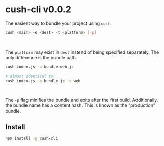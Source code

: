 # cush-cli v0.0.2

The easiest way to bundle your project using `cush`.

```sh
cush <main> -o <dest> -t <platform> [-p]
```

&nbsp;

The `platform` may exist in `dest` instead of being
specified separately. The only difference is the bundle path.

```sh
cush index.js -o bundle.web.js

# almost identical to:
cush index.js -o bundle.js -t web
```

&nbsp;

The `-p` flag minifies the bundle and exits after the first build.
Additionally, the bundle name has a content hash. This is known as
the "production" bundle.

## Install

```sh
npm install -g cush-cli
```
